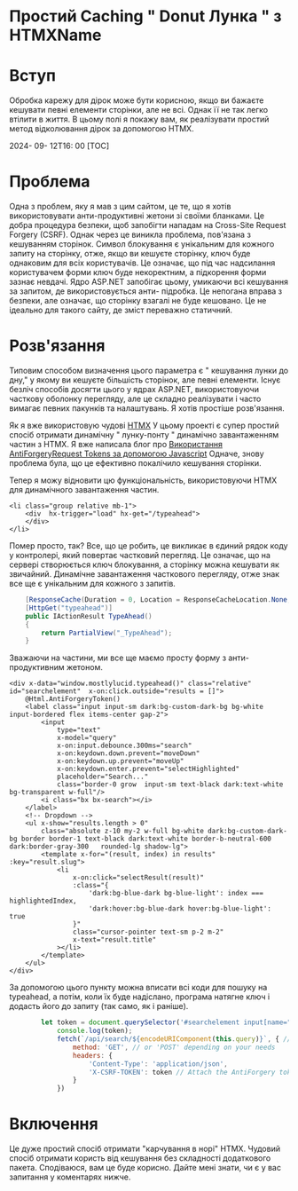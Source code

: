 # Простий Caching " Donut Лунка " з HTMXName

# Вступ

Обробка карежу для дірок може бути корисною, якщо ви бажаєте кешувати певні елементи сторінки, але не всі. Однак її не так легко втілити в життя. В цьому полі я покажу вам, як реалізувати простий метод відколювання дірок за допомогою HTMX.

<!--category-- HTMX, Razor, ASP.NET -->
<datetime class="hidden">2024- 09- 12T16: 00</datetime>
[TOC]

# Проблема

Одна з проблем, яку я мав з цим сайтом, це те, що я хотів використовувати анти-продуктивні жетони зі своїми бланками. Це добра процедура безпеки, щоб запобігти нападам на Cross-Site Request Forgery (CSRF). Однак через це виникла проблема, пов'язана з кешуванням сторінок. Символ блокування є унікальним для кожного запиту на сторінку, отже, якщо ви кешуєте сторінку, ключ буде однаковим для всіх користувачів. Це означає, що під час надсилання користувачем форми ключ буде некоректним, а підкорення форми зазнає невдачі. Ядро ASP.NET запобігає цьому, умикаючи всі кешування за запитом, де використовується анти- підробка. Це непогана вправа з безпеки, але означає, що сторінку взагалі не буде кешовано. Це не ідеально для такого сайту, де зміст переважно статичний.

# Розв'язання

Типовим способом визначення цього параметра є " кешування лунки до дну," у якому ви кешуєте більшість сторінок, але певні елементи. Існує безліч способів досягти цього у ядрах ASP.NET, використовуючи часткову оболонку перегляду, але це складно реалізувати і часто вимагає певних пакунків та налаштувань. Я хотів простіше розв'язання.

Як я вже використовую чудові [HTMX](https://htmx.org/examples/lazy-load/) У цьому проекті є супер простий спосіб отримати динамічну " лунку-понту " динамічно завантаженням частин з HTMX.
Я вже написала блог про [Використання AntiForgeryRequest Tokens за допомогою Javascript](/blog/addingxsrfforjavascript) Одначе, знову проблема була, що це ефективно покалічило кешування сторінки.

Тепер я можу відновити цю функціональність, використовуючи HTMX для динамічного завантаження частин.

```razor
<li class="group relative mb-1">
    <div  hx-trigger="load" hx-get="/typeahead">
    </div>
</li>
```

Помер просто, так? Все, що це робить, це викликає в єдиний рядок коду у контролері, який повертає частковий перегляд. Це означає, що на сервері створюється ключ блокування, а сторінку можна кешувати як звичайний. Динамічне завантаження часткового перегляду, отже знак все ще є унікальним для кожного з запитів.

```csharp
    [ResponseCache(Duration = 0, Location = ResponseCacheLocation.None, NoStore = true)]
    [HttpGet("typeahead")]
    public IActionResult TypeAhead()
    {
        return PartialView("_TypeAhead");
    }
```

Зважаючи на частини, ми все ще маємо просту форму з анти-продуктивним жетоном.

```razor
<div x-data="window.mostlylucid.typeahead()" class="relative" id="searchelement"  x-on:click.outside="results = []">
    @Html.AntiForgeryToken()
    <label class="input input-sm dark:bg-custom-dark-bg bg-white input-bordered flex items-center gap-2">
        <input
            type="text"
            x-model="query"
            x-on:input.debounce.300ms="search"
            x-on:keydown.down.prevent="moveDown"
            x-on:keydown.up.prevent="moveUp"
            x-on:keydown.enter.prevent="selectHighlighted"
            placeholder="Search..."
            class="border-0 grow  input-sm text-black dark:text-white bg-transparent w-full"/>
        <i class="bx bx-search"></i>
    </label>
    <!-- Dropdown -->
    <ul x-show="results.length > 0"
        class="absolute z-10 my-2 w-full bg-white dark:bg-custom-dark-bg border border-1 text-black dark:text-white border-b-neutral-600 dark:border-gray-300   rounded-lg shadow-lg">
        <template x-for="(result, index) in results" :key="result.slug">
            <li
                x-on:click="selectResult(result)"
                :class="{
                    'dark:bg-blue-dark bg-blue-light': index === highlightedIndex,
                    'dark:hover:bg-blue-dark hover:bg-blue-light': true
                }"
                class="cursor-pointer text-sm p-2 m-2"
                x-text="result.title"
            ></li>
        </template>
    </ul>
</div>
```

За допомогою цього пункту можна вписати всі коди для пошуку на typeahead, а потім, коли їх буде надіслано, програма натягне ключ і додасть його до запиту (так само, як і раніше).

```javascript
        let token = document.querySelector('#searchelement input[name="__RequestVerificationToken"]').value;
            console.log(token);
            fetch(`/api/search/${encodeURIComponent(this.query)}`, { // Fixed the backtick and closing bracket
                method: 'GET', // or 'POST' depending on your needs
                headers: {
                    'Content-Type': 'application/json',
                    'X-CSRF-TOKEN': token // Attach the AntiForgery token in the headers
                }
            })
```

# Включення

Це дуже простий спосіб отримати "карчування в норі" HTMX. Чудовий спосіб отримати користь від кешування без складності додаткового пакета. Сподіваюся, вам це буде корисно. Дайте мені знати, чи є у вас запитання у коментарях нижче.